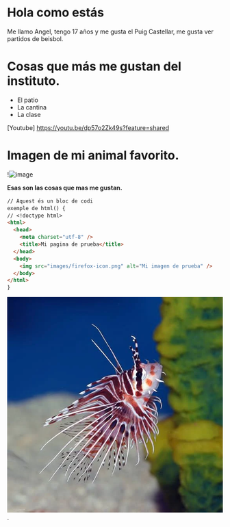 # Hola como estás
Me llamo Angel, tengo 17 años y me gusta el Puig Castellar, me gusta ver partidos de beisbol.
# Cosas que más me gustan del instituto.
- El patio
- La cantina
- La clase

[Youtube] https://youtu.be/dp57o2Zk49s?feature=shared

# Imagen de mi animal favorito.

!<img width="260" height="194" alt="image" src="https://github.com/user-attachments/assets/1470b441-6a56-4175-8467-be3fd829919b" />

 **Esas son las cosas que mas me gustan.** 


```markdown
// Aquest és un bloc de codi
exemple de html() {
// <!doctype html>
<html>
  <head>
    <meta charset="utf-8" />
    <title>Mi pagina de prueba</title>
  </head>
  <body>
    <img src="images/firefox-icon.png" alt="Mi imagen de prueba" />
  </body>
</html>
}
```

![PEZ LEON](images.webp).



